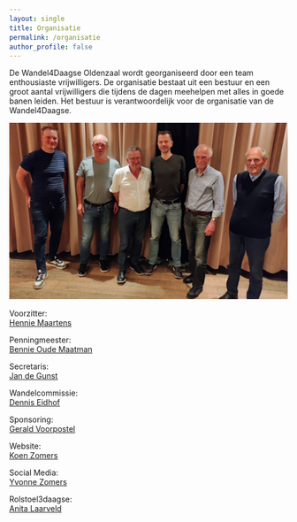 ```yaml
---
layout: single
title: Organisatie
permalink: /organisatie
author_profile: false
---
```


De Wandel4Daagse Oldenzaal wordt georganiseerd door een team enthousiaste vrijwilligers. De organisatie bestaat uit een bestuur en een groot aantal vrijwilligers die tijdens de dagen meehelpen met alles in goede banen leiden. Het bestuur is verantwoordelijk voor de organisatie van de Wandel4Daagse.

![Bestuur Wandel4Daagse Oldenzaal](/assets/organisatie/bestuur.jpg)

Voorzitter:  
[Hennie Maartens](/organisatie/hennie)  

Penningmeester:  
[Bennie Oude Maatman](/organisatie/bennie)  

Secretaris:  
[Jan de Gunst](/organisatie/jan)  

Wandelcommissie:  
[Dennis Eidhof](/organisatie/dennis)  

Sponsoring:  
[Gerald Voorpostel](/organisatie/gerald)  

Website:  
[Koen Zomers](/organisatie/koen)  

Social Media:  
[Yvonne Zomers](/organisatie/yvonne)  

Rolstoel3daagse:  
[Anita Laarveld](/organisatie/anita)  